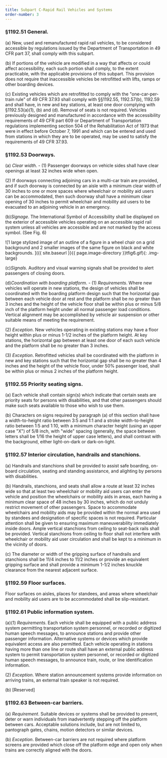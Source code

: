 ```yaml
---
title: Subpart C-Rapid Rail Vehicles and Systems
order-number: 3
---
```


### §1192.51 General.

(a) New, used and remanufactured rapid rail vehicles, to be considered accessible by regulations issued by the Department of Transportation in 49 CFR part 37, shall comply with this subpart.

(b) If portions of the vehicle are modified in a way that affects or could affect accessibility, each such portion shall comply, to the extent practicable, with the applicable provisions of this subpart. This provision does not require that inaccessible vehicles be retrofitted with lifts, ramps or other boarding devices.

(c) Existing vehicles which are retrofitted to comply with the "one-car-per-train rule" of 49 CFR 37.93 shall comply with §§1192.55, 1192.57(b), 1192.59 and shall have, in new and key stations, at least one door complying with §1192.53(a)(1), (b) and (d). Removal of seats is not required. Vehicles previously designed and manufactured in accordance with the accessibility requirements of 49 CFR part 609 or Department of Transportation regulations implementing section 504 of the Rehabilitation Act of 1973 that were in effect before October 7, 1991 and which can be entered and used from stations in which they are to be operated, may be used to satisfy the requirements of 49 CFR 37.93.

### §1192.53 Doorways.

(a) *Clear width*. - (1) Passenger doorways on vehicle sides shall have clear openings at least 32 inches wide when open.

(2) If doorways connecting adjoining cars in a multi-car train are provided, and if such doorway is connected by an aisle with a minimum clear width of 30 inches to one or more spaces where wheelchair or mobility aid users can be accommodated, then such doorway shall have a minimum clear opening of 30 inches to permit wheelchair and mobility aid users to be evacuated to an adjoining vehicle in an emergency.

(b)*Signage*. The International Symbol of Accessibility shall be displayed on the exterior of accessible vehicles operating on an accessible rapid rail system unless all vehicles are accessible and are not marked by the access symbol. (See Fig. 6)

![1 large stylized image of an outline of a figure in a wheel chair on a grid background and 2 smaller images of the same figure on black and white backgrounds.  ]({{ site.baseurl }}{{ page.image-directory }}tfig6.gif){: .img-large}

(c)*Signals*. Auditory and visual warning signals shall be provided to alert passengers of closing doors.

(d)*Coordination with boarding platform*. - (1) *Requirements*. Where new vehicles will operate in new stations, the design of vehicles shall be coordinated with the boarding platform design such that the horizontal gap between each vehicle door at rest and the platform shall be no greater than 3 inches and the height of the vehicle floor shall be within plus or minus 5/8 inch of the platform height under all normal passenger load conditions. Vertical alignment may be accomplished by vehicle air suspension or other suitable means of meeting the requirement.

(2) *Exception*. New vehicles operating in existing stations may have a floor height within plus or minus 1-1/2 inches of the platform height. At key stations, the horizontal gap between at least one door of each such vehicle and the platform shall be no greater than 3 inches.

(3) *Exception*. Retrofitted vehicles shall be coordinated with the platform in new and key stations such that the horizontal gap shall be no greater than 4 inches and the height of the vehicle floor, under 50% passenger load, shall be within plus or minus 2 inches of the platform height.

### §1192.55 Priority seating signs.

(a) Each vehicle shall contain sign(s) which indicate that certain seats are priority seats for persons with disabilities, and that other passengers should make such seats available to those who wish to use them.

(b) Characters on signs required by paragraph (a) of this section shall have a width-to-height ratio between 3:5 and 1:1 and a stroke width-to-height ratio between 1:5 and 1:10, with a minimum character height (using an upper case "X") of 5/8 inch, with "wide" spacing (generally, the space between letters shall be 1/16 the height of upper case letters), and shall contrast with the background, either light-on-dark or dark-on-light.

### §1192.57 Interior circulation, handrails and stanchions.

(a) Handrails and stanchions shall be provided to assist safe boarding, on-board circulation, seating and standing assistance, and alighting by persons with disabilities.

(b) Handrails, stanchions, and seats shall allow a route at least 32 inches wide so that at least two wheelchair or mobility aid users can enter the vehicle and position the wheelchairs or mobility aids in areas, each having a minimum clear space of 48 inches by 30 inches, which do not unduly restrict movement of other passengers. Space to accommodate wheelchairs and mobility aids may be provided within the normal area used by standees and designation of specific spaces is not required. Particular attention shall be given to ensuring maximum maneuverability immediately inside doors. Ample vertical stanchions from ceiling to seat-back rails shall be provided. Vertical stanchions from ceiling to floor shall not interfere with wheelchair or mobility aid user circulation and shall be kept to a minimum in the vicinity of doors.

(c) The diameter or width of the gripping surface of handrails and stanchions shall be 11/4 inches to 11/2 inches or provide an equivalent gripping surface and shall provide a minimum 1-1/2 inches knuckle clearance from the nearest adjacent surface.

### §1192.59 Floor surfaces.

Floor surfaces on aisles, places for standees, and areas where wheelchair and mobility aid users are to be accommodated shall be slip-resistant.

### §1192.61 Public information system.

(a)(1) *Requirements*. Each vehicle shall be equipped with a public address system permitting transportation system personnel, or recorded or digitized human speech messages, to announce stations and provide other passenger information. Alternative systems or devices which provide equivalent access are also permitted. Each vehicle operating in stations having more than one line or route shall have an external public address system to permit transportation system personnel, or recorded or digitized human speech messages, to announce train, route, or line identification information.

(2) *Exception*. Where station announcement systems provide information on arriving trains, an external train speaker is not required.

(b) [Reserved]

### §1192.63 Between-car barriers.

(a) *Requirement*. Suitable devices or systems shall be provided to prevent, deter or warn individuals from inadvertently stepping off the platform between cars. Acceptable solutions include, but are not limited to, pantograph gates, chains, motion detectors or similar devices.

(b) *Exception*. Between-car barriers are not required where platform screens are provided which close off the platform edge and open only when trains are correctly aligned with the doors.